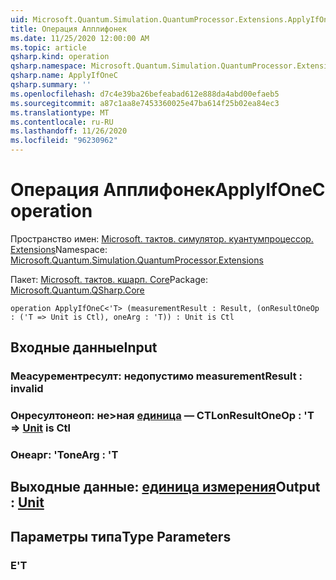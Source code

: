 ```yaml
---
uid: Microsoft.Quantum.Simulation.QuantumProcessor.Extensions.ApplyIfOneC
title: Операция Апплифонек
ms.date: 11/25/2020 12:00:00 AM
ms.topic: article
qsharp.kind: operation
qsharp.namespace: Microsoft.Quantum.Simulation.QuantumProcessor.Extensions
qsharp.name: ApplyIfOneC
qsharp.summary: ''
ms.openlocfilehash: d7c4e39ba26befeabad612e888da4abd00efaeb5
ms.sourcegitcommit: a87c1aa8e7453360025e47ba614f25b02ea84ec3
ms.translationtype: MT
ms.contentlocale: ru-RU
ms.lasthandoff: 11/26/2020
ms.locfileid: "96230962"
---
```

# <a name="applyifonec-operation"></a><span data-ttu-id="e0377-102">Операция Апплифонек</span><span class="sxs-lookup"><span data-stu-id="e0377-102">ApplyIfOneC operation</span></span>

<span data-ttu-id="e0377-103">Пространство имен: [Microsoft. тактов. симулятор. куантумпроцессор. Extensions](xref:Microsoft.Quantum.Simulation.QuantumProcessor.Extensions)</span><span class="sxs-lookup"><span data-stu-id="e0377-103">Namespace: [Microsoft.Quantum.Simulation.QuantumProcessor.Extensions](xref:Microsoft.Quantum.Simulation.QuantumProcessor.Extensions)</span></span>

<span data-ttu-id="e0377-104">Пакет: [Microsoft. тактов. кшарп. Core](https://nuget.org/packages/Microsoft.Quantum.QSharp.Core)</span><span class="sxs-lookup"><span data-stu-id="e0377-104">Package: [Microsoft.Quantum.QSharp.Core](https://nuget.org/packages/Microsoft.Quantum.QSharp.Core)</span></span>




```qsharp
operation ApplyIfOneC<'T> (measurementResult : Result, (onResultOneOp : ('T => Unit is Ctl), oneArg : 'T)) : Unit is Ctl
```


## <a name="input"></a><span data-ttu-id="e0377-105">Входные данные</span><span class="sxs-lookup"><span data-stu-id="e0377-105">Input</span></span>

### <a name="measurementresult--__invalidresult__"></a><span data-ttu-id="e0377-106">Меасурементресулт: __недопустимо <Result>__</span><span class="sxs-lookup"><span data-stu-id="e0377-106">measurementResult : __invalid<Result>__</span></span>




### <a name="onresultoneop--t--unit--is-ctl"></a><span data-ttu-id="e0377-107">Онресултонеоп: не>ная [единица](xref:microsoft.quantum.lang-ref.unit)  — CTL</span><span class="sxs-lookup"><span data-stu-id="e0377-107">onResultOneOp : 'T => [Unit](xref:microsoft.quantum.lang-ref.unit)  is Ctl</span></span>




### <a name="onearg--t"></a><span data-ttu-id="e0377-108">Онеарг: 'T</span><span class="sxs-lookup"><span data-stu-id="e0377-108">oneArg : 'T</span></span>





## <a name="output--unit"></a><span data-ttu-id="e0377-109">Выходные данные: [единица измерения](xref:microsoft.quantum.lang-ref.unit)</span><span class="sxs-lookup"><span data-stu-id="e0377-109">Output : [Unit](xref:microsoft.quantum.lang-ref.unit)</span></span>



## <a name="type-parameters"></a><span data-ttu-id="e0377-110">Параметры типа</span><span class="sxs-lookup"><span data-stu-id="e0377-110">Type Parameters</span></span>

### <a name="t"></a><span data-ttu-id="e0377-111">Е</span><span class="sxs-lookup"><span data-stu-id="e0377-111">'T</span></span>

